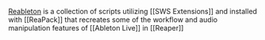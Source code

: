 [Reableton](https://github.com/edkashinsky/reaper-reableton-scripts) is a collection of scripts utilizing [[SWS Extensions]] and installed with [[ReaPack]] that recreates some of the workflow and audio manipulation features of [[Ableton Live]] in [[Reaper]]
